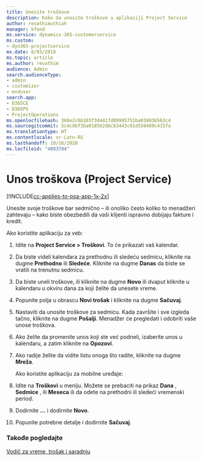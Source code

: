```yaml
---
title: Unesite troškove
description: Kako da unosite troškove u aplikaciji Project Service
author: revathimuthiah
manager: kfend
ms.service: dynamics-365-customerservice
ms.custom:
- dyn365-projectservice
ms.date: 8/03/2018
ms.topic: article
ms.author: revathim
audience: Admin
search.audienceType:
- admin
- customizer
- enduser
search.app:
- D365CE
- D365PS
- ProjectOperations
ms.openlocfilehash: 360e2c6b103f3d441fd89995751ba038036563c4
ms.sourcegitcommit: 5c4c9bf3ba018562d6cb3443c01d550489c415fa
ms.translationtype: HT
ms.contentlocale: sr-Latn-RS
ms.lasthandoff: 10/16/2020
ms.locfileid: "4083784"
---
```

# <a name="enter-expenses-project-service"></a>Unos troškova (Project Service)

[!INCLUDE[cc-applies-to-psa-app-1x-2x](../includes/cc-applies-to-psa-app-1x-2x.md)]

Unesite svoje troškove bar sedmično – ili onoliko često koliko to menadžeri zahtevaju – kako biste obezbedili da vaši klijenti ispravno dobijaju fakture i kredit.  
  
 Ako koristite aplikaciju za veb:  
  
1. Idite na **Project Service > Troškovi**. To će prikazati vaš kalendar.  
  
2. Da biste videli kalendara za prethodnu ili sledeću sedmicu, kliknite na dugme **Prethodno** ili **Sledeće**. Kliknite na dugme **Danas** da biste se vratili na trenutnu sedmicu.  
  
3. Da biste uneli troškove, ili kliknite na dugme **Novo** ili dvaput kliknite u kalendaru u okviru dana za koji želite da unesete vreme.  
  
4. Popunite polja u obrascu **Novi trošak** i kliknite na dugme **Sačuvaj**.  
  
5. Nastaviti da unosite troškove za sedmicu. Kada završite i sve izgleda tačno, kliknite na dugme **Pošalji**. Menadžer će pregledati i odobriti vaše unose troškova.  
  
6. Ako želite da promenite unos koji ste već podneli, izaberite unos u kalendaru, a zatim kliknite na **Opozovi**.  
  
7. Ako radije želite da vidite listu onoga što radite, kliknite na dugme **Mreža**.  
  
   Ako koristite aplikaciju za mobilne uređaje:  
  
8. Idite na **Troškovi** u meniju.     Možete se prebaciti na prikaz **Dana** , **Sedmice** , ili **Meseca** ili da odete na prethodni ili sledeći vremenski period.  
  
9. Dodirnite **…** i dodirnite **Novo**.  
  
10. Popunite potrebne detalje i dodirnite **Sačuvaj**.  
  
### <a name="see-also"></a>Takođe pogledajte  
 [Vodič za vreme, trošak i saradnju](../psa/time-expense-collaboration-guide.md)

